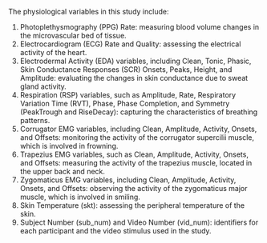 The physiological variables in this study include:

1. Photoplethysmography (PPG) Rate: measuring blood volume changes in the microvascular bed of tissue.
2. Electrocardiogram (ECG) Rate and Quality: assessing the electrical activity of the heart.
3. Electrodermal Activity (EDA) variables, including Clean, Tonic, Phasic, Skin Conductance Responses (SCR) Onsets, Peaks, Height, and Amplitude: evaluating the changes in skin conductance due to sweat gland activity.
4. Respiration (RSP) variables, such as Amplitude, Rate, Respiratory Variation Time (RVT), Phase, Phase Completion, and Symmetry (PeakTrough and RiseDecay): capturing the characteristics of breathing patterns.
5. Corrugator EMG variables, including Clean, Amplitude, Activity, Onsets, and Offsets: monitoring the activity of the corrugator supercilii muscle, which is involved in frowning.
6. Trapezius EMG variables, such as Clean, Amplitude, Activity, Onsets, and Offsets: measuring the activity of the trapezius muscle, located in the upper back and neck.
7. Zygomaticus EMG variables, including Clean, Amplitude, Activity, Onsets, and Offsets: observing the activity of the zygomaticus major muscle, which is involved in smiling.
8. Skin Temperature (skt): assessing the peripheral temperature of the skin.
9. Subject Number (sub_num) and Video Number (vid_num): identifiers for each participant and the video stimulus used in the study.
